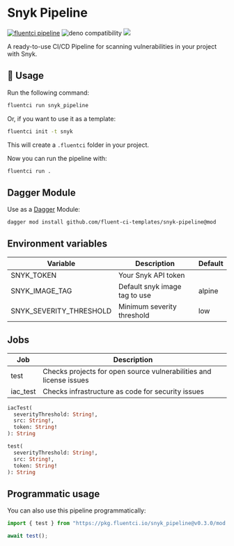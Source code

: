 # Snyk Pipeline

[![fluentci pipeline](https://img.shields.io/badge/dynamic/json?label=pkg.fluentci.io&labelColor=%23000&color=%23460cf1&url=https%3A%2F%2Fapi.fluentci.io%2Fv1%2Fpipeline%2Fsnyk_pipeline&query=%24.version)](https://pkg.fluentci.io/snyk_pipeline)
![deno compatibility](https://shield.deno.dev/deno/^1.37)
[![](https://img.shields.io/codecov/c/gh/fluent-ci-templates/snyk-pipeline)](https://codecov.io/gh/fluent-ci-templates/snyk-pipeline)

A ready-to-use CI/CD Pipeline for scanning vulnerabilities in your project with Snyk.

## 🚀 Usage

Run the following command:

```bash
fluentci run snyk_pipeline
```

Or, if you want to use it as a template:

```bash
fluentci init -t snyk
```

This will create a `.fluentci` folder in your project.

Now you can run the pipeline with:

```bash
fluentci run .
```

## Dagger Module

Use as a [Dagger](https://dagger.io) Module:

```bash
dagger mod install github.com/fluent-ci-templates/snyk-pipeline@mod
```

## Environment variables

| Variable                | Description                   | Default    |
| ----------------------- | ----------------------------- | ---------- |
| SNYK_TOKEN              | Your Snyk API token           |            |
| SNYK_IMAGE_TAG          | Default snyk image tag to use | alpine     |
| SNYK_SEVERITY_THRESHOLD | Minimum severity threshold    | low        |

## Jobs

| Job      | Description                                                        |
| -------- | ------------------------------------------------------------------ |
| test     | Checks projects for open source vulnerabilities and license issues |
| iac_test | Checks infrastructure as code for security issues                  |

```graphql
iacTest(
  severityThreshold: String!, 
  src: String!, 
  token: String!
): String

test(
  severityThreshold: String!, 
  src: String!, 
  token: String!
): String
```
## Programmatic usage

You can also use this pipeline programmatically:

```ts
import { test } from "https://pkg.fluentci.io/snyk_pipeline@v0.3.0/mod.ts";

await test();
```
